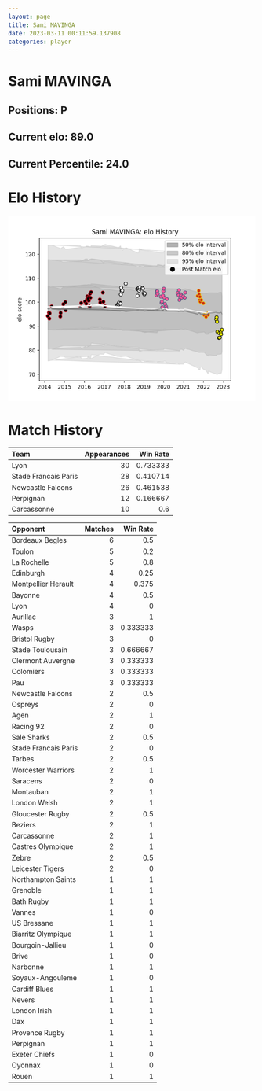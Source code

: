 ```yaml
---  
layout: page  
title: Sami MAVINGA  
date: 2023-03-11 00:11:59.137908  
categories: player  
---
```

# Sami MAVINGA

## Positions: P

## Current elo: 89.0

## Current Percentile: 24.0

# Elo History


![elo history](history_SamiMAVINGA.png)
# Match History


| Team                 |   Appearances |   Win Rate |
|:---------------------|--------------:|-----------:|
| Lyon                 |            30 |   0.733333 |
| Stade Francais Paris |            28 |   0.410714 |
| Newcastle Falcons    |            26 |   0.461538 |
| Perpignan            |            12 |   0.166667 |
| Carcassonne          |            10 |   0.6      |

| Opponent             |   Matches |   Win Rate |
|:---------------------|----------:|-----------:|
| Bordeaux Begles      |         6 |   0.5      |
| Toulon               |         5 |   0.2      |
| La Rochelle          |         5 |   0.8      |
| Edinburgh            |         4 |   0.25     |
| Montpellier Herault  |         4 |   0.375    |
| Bayonne              |         4 |   0.5      |
| Lyon                 |         4 |   0        |
| Aurillac             |         3 |   1        |
| Wasps                |         3 |   0.333333 |
| Bristol Rugby        |         3 |   0        |
| Stade Toulousain     |         3 |   0.666667 |
| Clermont Auvergne    |         3 |   0.333333 |
| Colomiers            |         3 |   0.333333 |
| Pau                  |         3 |   0.333333 |
| Newcastle Falcons    |         2 |   0.5      |
| Ospreys              |         2 |   0        |
| Agen                 |         2 |   1        |
| Racing 92            |         2 |   0        |
| Sale Sharks          |         2 |   0.5      |
| Stade Francais Paris |         2 |   0        |
| Tarbes               |         2 |   0.5      |
| Worcester Warriors   |         2 |   1        |
| Saracens             |         2 |   0        |
| Montauban            |         2 |   1        |
| London Welsh         |         2 |   1        |
| Gloucester Rugby     |         2 |   0.5      |
| Beziers              |         2 |   1        |
| Carcassonne          |         2 |   1        |
| Castres Olympique    |         2 |   1        |
| Zebre                |         2 |   0.5      |
| Leicester Tigers     |         2 |   0        |
| Northampton Saints   |         1 |   1        |
| Grenoble             |         1 |   1        |
| Bath Rugby           |         1 |   1        |
| Vannes               |         1 |   0        |
| US Bressane          |         1 |   1        |
| Biarritz Olympique   |         1 |   1        |
| Bourgoin-Jallieu     |         1 |   0        |
| Brive                |         1 |   0        |
| Narbonne             |         1 |   1        |
| Soyaux-Angouleme     |         1 |   0        |
| Cardiff Blues        |         1 |   1        |
| Nevers               |         1 |   1        |
| London Irish         |         1 |   1        |
| Dax                  |         1 |   1        |
| Provence Rugby       |         1 |   1        |
| Perpignan            |         1 |   1        |
| Exeter Chiefs        |         1 |   0        |
| Oyonnax              |         1 |   0        |
| Rouen                |         1 |   1        |